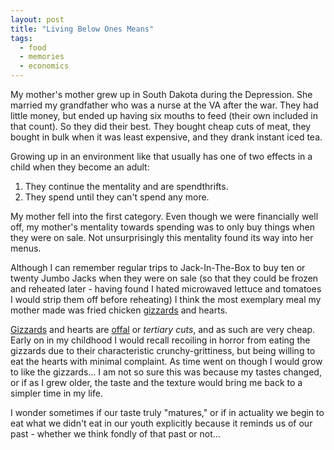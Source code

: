 ```yaml
---
layout: post
title: "Living Below Ones Means"
tags:
  - food
  - memories
  - economics
---
```

My mother's mother grew up in South Dakota during the Depression.  She married my grandfather who was a nurse at the VA after the war.  They had little money, but ended up having six mouths to feed (their own included in that count).  So they did their best.  They bought cheap cuts of meat, they bought in bulk when it was least expensive, and they drank instant iced tea.

Growing up in an environment like that usually has one of two effects in a child when they become an adult:

1. They continue the mentality and are spendthrifts.
2. They spend until they can't spend any more.

My mother fell into the first category.  Even though we were financially well off, my mother's mentality towards spending was to only buy things when they were on sale.  Not unsurprisingly this mentality found its way into her menus.

Although I can remember regular trips to Jack-In-The-Box to buy ten or twenty Jumbo Jacks when they were on sale (so that they could be frozen and reheated later - having found I hated microwaved lettuce and tomatoes I would strip them off before reheating) I think the most exemplary meal my mother made was fried chicken [gizzards][1] and hearts.

[Gizzards][1] and hearts are [offal][2] or *tertiary cuts*, and as such are very cheap.  Early on in my childhood I would recall recoiling in horror from eating the gizzards due to their characteristic crunchy-grittiness, but being willing to eat the hearts with minimal complaint.  As time went on though I would grow to like the gizzards...  I am not so sure this was because my tastes changed, or if as I grew older, the taste and the texture would bring me back to a simpler time in my life.

I wonder sometimes if our taste truly "matures," or if in actuality we begin to eat what we didn't eat in our youth explicitly because it reminds us of our past - whether we think fondly of that past or not... 



[1]: http://en.wikipedia.org/wiki/Gizzard
[2]: http://en.wikipedia.org/wiki/Offal